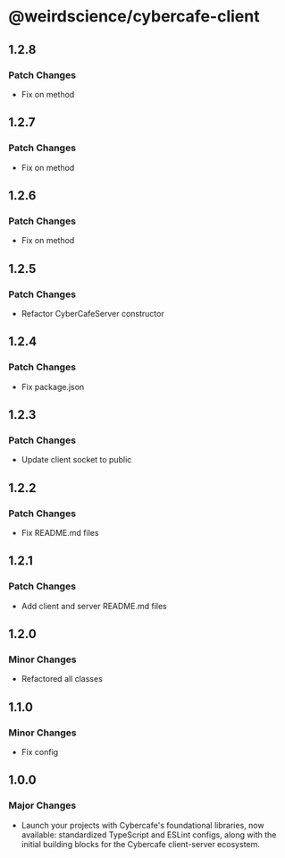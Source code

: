 # @weirdscience/cybercafe-client

## 1.2.8

### Patch Changes

- Fix on method

## 1.2.7

### Patch Changes

- Fix on method

## 1.2.6

### Patch Changes

- Fix on method

## 1.2.5

### Patch Changes

- Refactor CyberCafeServer constructor

## 1.2.4

### Patch Changes

- Fix package.json

## 1.2.3

### Patch Changes

- Update client socket to public

## 1.2.2

### Patch Changes

- Fix README.md files

## 1.2.1

### Patch Changes

- Add client and server README.md files

## 1.2.0

### Minor Changes

- Refactored all classes

## 1.1.0

### Minor Changes

- Fix config

## 1.0.0

### Major Changes

- Launch your projects with Cybercafe's foundational libraries, now available: standardized TypeScript and ESLint configs, along with the initial building blocks for the Cybercafe client-server ecosystem.

